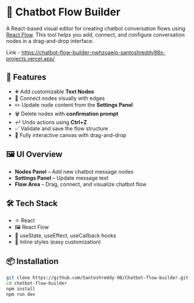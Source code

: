 # 💬 Chatbot Flow Builder

A React-based visual editor for creating chatbot conversation flows using [React Flow](https://reactflow.dev/). This tool helps you add, connect, and configure conversation nodes in a drag-and-drop interface.

Link - https://chatbot-flow-builder-nwhzoaeip-santoshreddy98s-projects.vercel.app/

## 🚀 Features

- ➕ Add customizable **Text Nodes**
- 🔗 Connect nodes visually with edges
- ✏️ Update node content from the **Settings Panel**
- 🗑️ Delete nodes with **confirmation prompt**
- ↩️ Undo actions using **Ctrl+Z**
- ✅ Validate and save the flow structure
- 🎨 Fully interactive canvas with drag-and-drop

## 🖼️ UI Overview

- **Nodes Panel** – Add new chatbot message nodes
- **Settings Panel** – Update message text
- **Flow Area** – Drag, connect, and visualize chatbot flow

## 🛠️ Tech Stack

- ⚛️ React
- 🖼️ React Flow
- 🧠 useState, useEffect, useCallback hooks
- 💅 Inline styles (easy customization)

## 📦 Installation

```bash
git clone https://github.com/Santoshreddy-98/Chatbot-flow-builder.git
cd chatbot-flow-builder
npm install
npm run dev
